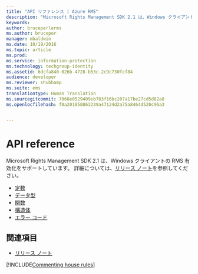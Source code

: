 ```yaml
---
title: "API リファレンス | Azure RMS"
description: "Microsoft Rights Management SDK 2.1 は、Windows クライアントの RMS 有効化をサポートしています。"
keywords: 
author: bruceperlerms
ms.author: bruceper
manager: mbaldwin
ms.date: 10/19/2016
ms.topic: article
ms.prod: 
ms.service: information-protection
ms.technology: techgroup-identity
ms.assetid: 6dcfa840-026b-4728-b53c-2c9c730fcf84
audience: developer
ms.reviewer: shubhamp
ms.suite: ems
translationtype: Human Translation
ms.sourcegitcommit: 7068e0529409eb783f16bc207a17be27cd5d82a8
ms.openlocfilehash: f0a201858863239a47124d2a75a8464d520c96a3


---
```


# <a name="api-reference"></a>API reference

Microsoft Rights Management SDK 2.1 は、Windows クライアントの RMS 有効化をサポートしています。 詳細については、[リリース ノート](release-notes-rtm.md)を参照してください。
- [定数](https://msdn.microsoft.com/library/hh535291.aspx)
- [データ型](https://msdn.microsoft.com/library/hh535288.aspx)
- [関数](https://msdn.microsoft.com/library/hh535289.aspx)
- [構造体](https://msdn.microsoft.com/library/hh535294.aspx)
- [エラー コード](https://msdn.microsoft.com/library/hh535248.aspx)



## <a name="related-topics"></a>関連項目

* [リリース ノート](release-notes-rtm.md)

[!INCLUDE[Commenting house rules](../includes/houserules.md)]


<!--HONumber=Jan17_HO1-->


